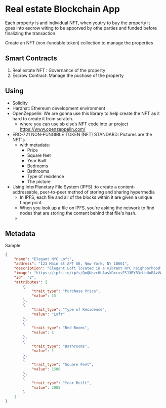 # Real estate Blockchain App

Each property is and individual NFT, when youtry to buy the property it goes into escrow witing to be apporved by othe parties and funded before finalizing the transaction 


Create an NFT (non-fundable token) collection to manage the properties

## Smart Contracts
1. Real estate NFT : Governance of the property
2. Escrow Contract: Manage the puchase of the property




## Using 
- Solidity
- Hardhat: Ethereum development environment
- OpenZeppelin: We are gonna use this library to help create the NFT as it hard to create it from scratch.
    - where you can use sb else’s NFT code into ur project https://www.openzeppelin.com/
- ERC-721 NON-FUNGIBLE TOKEN (NFT) STANDARD: Pictures are the NFT's
    - with metadata:
        - Price 
        - Square feet
        - Year Built
        - Bedrooms
        - Bathrooms
        - Type of residence
        - The picture 
- Using InterPlanetary File System (IPFS) :to create a content-addressable, peer-to-peer method of storing and sharing hypermedia
    - In IPFS, each file and all of the blocks within it are given a unique fingerprint.
    - When you look up a file on IPFS, you're asking the network to find nodes that are storing the content behind that file's hash.
    - 

## Metadata 
Sample
```json
{
    "name": "Elegant NYC Loft",
    "address": "123 Main St APT 5B, New York, NY 10001",
    "description": "Elegant Loft located in a vibrant NYC neighborhood",
    "image": "https://ipfs.io/ipfs/QmQUozrHLAusXDxrvsESJ3PYB3rUeUuBAvVWw6nop2uu7c/2.png",
    "id": "2",
    "attributes": [
        {
            "trait_type": "Purchase Price",
            "value": 15
        },
        {
            "trait_type": "Type of Residence",
            "value": "Loft"
        },
        {
            "trait_type": "Bed Rooms",
            "value": 1
        },
        {
            "trait_type": "Bathrooms",
            "value": 1
        },
        {
            "trait_type": "Square Feet",
            "value": 1500
        },
        {
            "trait_type": "Year Built",
            "value": 2005
        }
    ]
}
```


 
